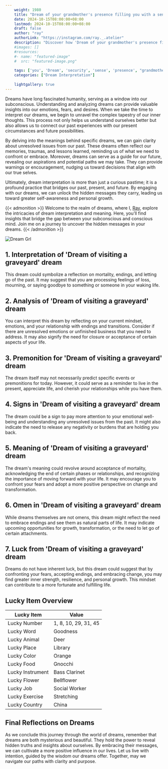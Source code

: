 ```yaml
---
    weight: 1980
    title: "Dream of your grandmother's presence filling you with a sense of security."  # Assuming 'title' column exists
    date: 2024-10-15T08:00:00+08:00
    lastmod: 2024-10-15T08:00:00+08:00
    draft: false
    author: "ray"
    authorLink: "https://instagram.com/ray._.atelier"
    description: "Discover how 'Dream of your grandmother's presence filling you with a sense of security.' can interpret your future and uncover its significant meanings in your life."
    #images: []
    #resources:
    #- name: "featured-image"
    #  src: "featured-image.png"
    
    tags: ['you', 'Dream', 'security', 'sense', 'presence', "grandmother's", 'filling']
    categories: ["Dream Interpretation"]
    
    lightgallery: true
---
```

    
Dreams have long fascinated humanity, serving as a window into our subconscious. Understanding and analyzing dreams can provide valuable insights into our emotions, fears, and desires. When we take the time to interpret our dreams, we begin to unravel the complex tapestry of our inner thoughts. This process not only helps us understand ourselves better but also allows us to connect our past experiences with our present circumstances and future possibilities.

By delving into the meanings behind specific dreams, we can gain clarity about unresolved issues from our past. These dreams often reflect our memories, traumas, and lessons learned, reminding us of what we need to confront or embrace. Moreover, dreams can serve as a guide for our future, revealing our aspirations and potential paths we may take. They can provide warnings or encouragement, nudging us toward decisions that align with our true selves.

Ultimately, dream interpretation is more than just a curious pastime; it is a profound practice that bridges our past, present, and future. By engaging with our dreams, we can unlock the hidden messages they carry, leading us toward greater self-awareness and personal growth.

{{< admonition >}}
Welcome to the realm of dreams, where I, [Ray](https://instagram.com/ray._.atelier), explore the intricacies of dream interpretation and meaning. Here, you’ll find insights that bridge the gap between your subconscious and conscious mind. Join me on a journey to uncover the hidden messages in your dreams.
{{< /admonition >}}

![Dream Grl](https://cdn.pixabay.com/photo/2017/11/02/03/35/gothic-2910057_1280.jpg "Dream Grl")

## 1. Interpretation of 'Dream of visiting a graveyard' dream
 This dream could symbolize a reflection on mortality, endings, and letting go of the past. It may suggest that you are processing feelings of loss, mourning, or saying goodbye to something or someone in your waking life.

## 2. Analysis of 'Dream of visiting a graveyard' dream
 You can interpret this dream by reflecting on your current mindset, emotions, and your relationship with endings and transitions. Consider if there are unresolved emotions or unfinished business that you need to address. It may also signify the need for closure or acceptance of certain aspects of your life.

## 3. Premonition for 'Dream of visiting a graveyard' dream
 The dream itself may not necessarily predict specific events or premonitions for today. However, it could serve as a reminder to live in the present, appreciate life, and cherish your relationships while you have them.

## 4. Signs in 'Dream of visiting a graveyard' dream
 The dream could be a sign to pay more attention to your emotional well-being and understanding any unresolved issues from the past. It might also indicate the need to release any negativity or burdens that are holding you back.

## 5. Meaning of 'Dream of visiting a graveyard' dream
 The dream's meaning could revolve around acceptance of mortality, acknowledging the end of certain phases or relationships, and recognizing the importance of moving forward with your life. It may encourage you to confront your fears and adopt a more positive perspective on change and transformation.

## 6. Omen in 'Dream of visiting a graveyard' dream
 While dreams themselves are not omens, this dream might reflect the need to embrace endings and see them as natural parts of life. It may indicate upcoming opportunities for growth, transformation, or the need to let go of certain attachments.

## 7. Luck from 'Dream of visiting a graveyard' dream
 Dreams do not have inherent luck, but this dream could suggest that by confronting your fears, accepting endings, and embracing change, you may find greater inner strength, resilience, and personal growth. This mindset can contribute to a more fortunate and fulfilling life.

## Lucky Item Overview
| Lucky Item          | Value              |
|---------------|--------------------|
| Lucky Number        | 1, 8, 10, 29, 31, 45  |
| Lucky Word          | Goodness |
| Lucky Animal        | Deer |
| Lucky Place         | Library     |
| Lucky Color         | Orange     |
| Lucky Food          | Gnocchi      |
| Lucky Instrument    | Bass Clarinet |
| Lucky Flower        | Bellflower    |
| Lucky Job           | Social Worker       |
| Lucky Exercise      | Stretching  |
| Lucky Country       | China    |


##  Final Reflections on Dreams

As we conclude this journey through the world of dreams, remember that dreams are both mysterious and beautiful. They hold the power to reveal hidden truths and insights about ourselves. By embracing their messages, we can cultivate a more positive influence in our lives. Let us live with intention, guided by the wisdom our dreams offer. Together, may we navigate our paths with clarity and purpose.

